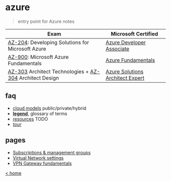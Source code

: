 # azure

> entry point for Azure notes

Exam | Microsoft Certified
---|---
[AZ-204](https://docs.microsoft.com/en-us/learn/certifications/exams/az-204): Developing Solutions for Microsoft Azure | [Azure Developer Associate](https://docs.microsoft.com/en-us/learn/certifications/azure-developer/)
[AZ-900](https://docs.microsoft.com/en-gb/learn/certifications/exams/az-900): Microsoft Azure Fundamentals | [Azure Fundamentals](https://docs.microsoft.com/en-us/learn/certifications/azure-fundamentals/)
[AZ-303](https://docs.microsoft.com/en-us/learn/certifications/exams/az-303) Architect Technologies + [AZ-304](https://docs.microsoft.com/en-us/learn/certifications/exams/az-304) Architect Design | [Azure Solutions Architect Expert](https://docs.microsoft.com/en-us/learn/certifications/azure-solutions-architect/)

## faq

- [cloud models](tocm.md) public/private/hybrid
- [**legend**](legend.md), glossary of terms
- [resources](resources.md) TODO
- [_tour_](tour.md)

## pages

- [Subscriptions & management groups](smg.md)
- [Virtual Network settings](vnet.settings.md)
- [VPN Gateway fundamentals](vpn.gateway.fndmnt.md)

[< home](../README.md)